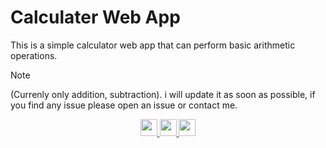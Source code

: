 # Calculater Web App
This is a simple calculator web app that can perform basic arithmetic operations.

> [!NOTE]
> (Currenly only addition, subtraction).
> i will update it as soon as possible, if you find any issue please open an issue or contact me.

<p align="center">
    <a href="https://github.com/0xJ1NX">
        <img src="https://img.shields.io/badge/Author-0xJ1NX-blue?style=for-the-badge"  height="27"  alt=""/>
    </a>
    <a href="https://react.dev/" target="_blank">
        <img src="https://img.shields.io/badge/React-%2320232a.svg?logo=react&logoColor=%2361DAFB"  height="27"  alt=""/>
    </a>
    <a href="https://www.typescriptlang.org/" target="_blank">
        <img src="https://img.shields.io/badge/TypeScript-3178C6?logo=typescript&logoColor=fff"  height="27"  alt=""/>
    </a>
</p>
